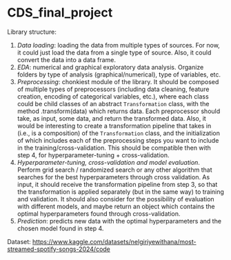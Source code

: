 # CDS_final_project

Library structure:
1. *Data loading*: loading the data from multiple types of sources. For now, it could just load the data from a single type of source. Also, it could convert the data into a data frame.
2. *EDA*: numerical and graphical exploratory data analysis. Organize folders by type of analysis (graphical/numerical), type of variables, etc. 
3. *Preprocessing*: chonkiest module of the library. It should be composed of multiple types of preprocessors (including data cleaning, feature creation, encoding of categorical variables, etc.), where each class could be child classes of an abstract `Transformation` class, with the method .transform(data) which returns data. Each preprocessor should take, as input, some data, and return the transformed data. Also, it would be interesting to create a transformation pipeline that takes in (i.e., is a composition) of the `Transformation` class, and the initialization of which includes each of the preprocessing steps you want to include in the training/cross-validation. This should be compatible then with step 4, for hyperparameter-tuning + cross-validation.
4. *Hyperparameter-tuning, cross-validation and model evaluation*. Perform grid search / randomized search or any other algorithm that searches for the best hyperparameters through cross validation. As input, it should receive the transformation pipeline from step 3, so that the transformation is applied separately (but in the same way) to training and validation. It should also consider for the possibility of evaluation with different models, and maybe return an object which contains the optimal hyperparameters found through cross-validation.
5. *Prediction*: predicts new data with the optimal hyperparameters and the chosen model found in step 4. 

Dataset: https://www.kaggle.com/datasets/nelgiriyewithana/most-streamed-spotify-songs-2024/code
